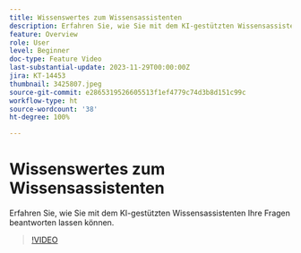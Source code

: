 ```yaml
---
title: Wissenswertes zum Wissensassistenten
description: Erfahren Sie, wie Sie mit dem KI-gestützten Wissensassistenten Ihre Fragen beantworten lassen können.
feature: Overview
role: User
level: Beginner
doc-type: Feature Video
last-substantial-update: 2023-11-29T00:00:00Z
jira: KT-14453
thumbnail: 3425807.jpeg
source-git-commit: e2865319526605513f1ef4779c74d3b8d151c99c
workflow-type: ht
source-wordcount: '38'
ht-degree: 100%

---
```



# Wissenswertes zum Wissensassistenten

Erfahren Sie, wie Sie mit dem KI-gestützten Wissensassistenten Ihre Fragen beantworten lassen können.

>[!VIDEO](https://video.tv.adobe.com/v/3425807/?learn=on)

